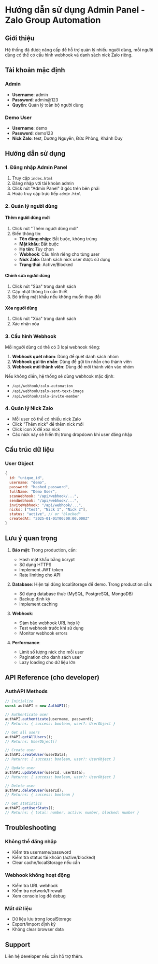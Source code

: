 # Hướng dẫn sử dụng Admin Panel - Zalo Group Automation

## Giới thiệu
Hệ thống đã được nâng cấp để hỗ trợ quản lý nhiều người dùng, mỗi người dùng có thể có cấu hình webhook và danh sách nick Zalo riêng.

## Tài khoản mặc định

### Admin
- **Username**: admin
- **Password**: admin@123
- **Quyền**: Quản lý toàn bộ người dùng

### Demo User
- **Username**: demo  
- **Password**: demo123
- **Nick Zalo**: test, Dương Nguyễn, Đức Phòng, Khánh Duy

## Hướng dẫn sử dụng

### 1. Đăng nhập Admin Panel

1. Truy cập `index.html`
2. Đăng nhập với tài khoản admin
3. Click nút "Admin Panel" ở góc trên bên phải
4. Hoặc truy cập trực tiếp `admin.html`

### 2. Quản lý người dùng

#### Thêm người dùng mới
1. Click nút "Thêm người dùng mới"
2. Điền thông tin:
   - **Tên đăng nhập**: Bắt buộc, không trùng
   - **Mật khẩu**: Bắt buộc
   - **Họ tên**: Tùy chọn
   - **Webhook**: Cấu hình riêng cho từng user
   - **Nick Zalo**: Danh sách nick user được sử dụng
   - **Trạng thái**: Active/Blocked

#### Chỉnh sửa người dùng
1. Click nút "Sửa" trong danh sách
2. Cập nhật thông tin cần thiết
3. Bỏ trống mật khẩu nếu không muốn thay đổi

#### Xóa người dùng
1. Click nút "Xóa" trong danh sách
2. Xác nhận xóa

### 3. Cấu hình Webhook

Mỗi người dùng có thể có 3 loại webhook riêng:

1. **Webhook quét nhóm**: Dùng để quét danh sách nhóm
2. **Webhook gửi tin nhắn**: Dùng để gửi tin nhắn cho thành viên
3. **Webhook mời thành viên**: Dùng để mời thành viên vào nhóm

Nếu không điền, hệ thống sẽ dùng webhook mặc định:
- `/api/webhook/zalo-automation`
- `/api/webhook/zalo-sent-text-image`
- `/api/webhook/zalo-invite-member`

### 4. Quản lý Nick Zalo

- Mỗi user có thể có nhiều nick Zalo
- Click "Thêm nick" để thêm nick mới
- Click icon X để xóa nick
- Các nick này sẽ hiển thị trong dropdown khi user đăng nhập

## Cấu trúc dữ liệu

### User Object
```javascript
{
  id: "unique_id",
  username: "demo",
  password: "hashed_password", 
  fullName: "Demo User",
  scanWebhook: "/api/webhook/...",
  sendWebhook: "/api/webhook/...", 
  inviteWebhook: "/api/webhook/...",
  nicks: ["test", "Nick 1", "Nick 2"],
  status: "active", // or "blocked"
  createdAt: "2025-01-01T00:00:00.000Z"
}
```

## Lưu ý quan trọng

1. **Bảo mật**: Trong production, cần:
   - Hash mật khẩu bằng bcrypt
   - Sử dụng HTTPS
   - Implement JWT token
   - Rate limiting cho API

2. **Database**: Hiện tại dùng localStorage để demo. Trong production cần:
   - Sử dụng database thực (MySQL, PostgreSQL, MongoDB)
   - Backup định kỳ
   - Implement caching

3. **Webhook**: 
   - Đảm bảo webhook URL hợp lệ
   - Test webhook trước khi sử dụng
   - Monitor webhook errors

4. **Performance**:
   - Limit số lượng nick cho mỗi user
   - Pagination cho danh sách user
   - Lazy loading cho dữ liệu lớn

## API Reference (cho developer)

### AuthAPI Methods

```javascript
// Initialize
const authAPI = new AuthAPI();

// Authenticate user
authAPI.authenticate(username, password);
// Returns: { success: boolean, user?: UserObject }

// Get all users
authAPI.getAllUsers();
// Returns: UserObject[]

// Create user
authAPI.createUser(userData);
// Returns: { success: boolean, user?: UserObject }

// Update user
authAPI.updateUser(userId, userData);
// Returns: { success: boolean, user?: UserObject }

// Delete user
authAPI.deleteUser(userId);
// Returns: { success: boolean }

// Get statistics
authAPI.getUserStats();
// Returns: { total: number, active: number, blocked: number }
```

## Troubleshooting

### Không thể đăng nhập
- Kiểm tra username/password
- Kiểm tra status tài khoản (active/blocked)
- Clear cache/localStorage nếu cần

### Webhook không hoạt động
- Kiểm tra URL webhook
- Kiểm tra network/firewall
- Xem console log để debug

### Mất dữ liệu
- Dữ liệu lưu trong localStorage
- Export/Import định kỳ
- Không clear browser data

## Support

Liên hệ developer nếu cần hỗ trợ thêm. 
